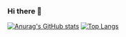 ### Hi there 👋

<!--
**YooSijin9461/YooSijin9461** is a ✨ _special_ ✨ repository because its `README.md` (this file) appears on your GitHub profile.

Here are some ideas to get you started:

- 🔭 I’m currently working on ...
- 🌱 I’m currently learning ...
- 👯 I’m looking to collaborate on ...
- 🤔 I’m looking for help with ...
- 💬 Ask me about ...
- 📫 How to reach me: ...
- 😄 Pronouns: ...
- ⚡ Fun fact: ...
-->
[![Anurag's GitHub stats](https://github-readme-stats.vercel.app/api?username=YooSijin9461)](https://github.com/anuraghazra/github-readme-stats)
[![Top Langs](https://github-readme-stats.vercel.app/api/top-langs/?username=YooSijin9461)](https://github.com/anuraghazra/github-readme-stats)
